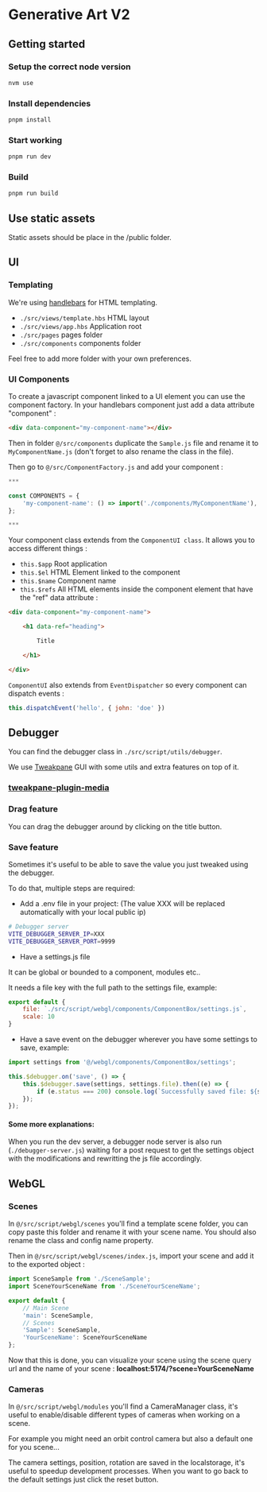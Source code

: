 # Generative Art V2

## Getting started

### Setup the correct node version

```bash
nvm use
```

### Install dependencies

```bash
pnpm install
```

### Start working

```bash
pnpm run dev
```

### Build

```bash
pnpm run build
```

## Use static assets

Static assets should be place in the /public folder.

## UI

### Templating

We're using [handlebars](https://handlebarsjs.com/) for HTML templating.

- `./src/views/template.hbs` HTML layout
- `./src/views/app.hbs` Application root
- `./src/pages` pages folder
- `./src/components` components folder

Feel free to add more folder with your own preferences.

### UI Components

To create a javascript component linked to a UI element you can use the component factory.
In your handlebars component just add a data attribute "component" : 

```html
<div data-component="my-component-name"></div>
```

Then in folder `@/src/components` duplicate the `Sample.js` file and rename it to `MyComponentName.js` (don't forget to also rename the class in the file).

Then go to `@/src/ComponentFactory.js` and add your component : 

```js
***

const COMPONENTS = {
    'my-component-name': () => import('./components/MyComponentName'),
};

***
```

Your component class extends from the `ComponentUI class`. It allows you to access different things : 

- `this.$app` Root application
- `this.$el` HTML Element linked to the component
- `this.$name` Component name
- `this.$refs` All HTML elements inside the component element that have the "ref" data attribute :

```html
<div data-component="my-component-name">

    <h1 data-ref="heading">

        Title

    </h1>

</div>
```

`ComponentUI` also extends from `EventDispatcher` so every component can dispatch events : 

```js
this.dispatchEvent('hello', { john: 'doe' })
```

## Debugger

You can find the debugger class in `./src/script/utils/debugger`.

We use [Tweakpane](https://cocopon.github.io/tweakpane/) GUI with some utils and extra features on top of it.

### [tweakpane-plugin-media](https://github.com/leochocolat/tweakpane-plugin-media)

### Drag feature

You can drag the debugger around by clicking on the title button. 

### Save feature

Sometimes it's useful to be able to save the value you just tweaked using the debugger.

To do that, multiple steps are required: 

- Add a .env file in your project:
(The value XXX will be replaced automatically with your local public ip)

```bash
# Debugger server
VITE_DEBUGGER_SERVER_IP=XXX
VITE_DEBUGGER_SERVER_PORT=9999
```

- Have a settings.js file

It can be global or bounded to a component, modules etc..

It needs a file key with the full path to the settings file, example:

```js
export default {
    file: `./src/script/webgl/components/ComponentBox/settings.js`,
    scale: 10 
}
```

- Have a save event on the debugger wherever you have some settings to save, example:

```js
import settings from '@/webgl/components/ComponentBox/settings';

this.$debugger.on('save', () => {
    this.$debugger.save(settings, settings.file).then((e) => {
        if (e.status === 200) console.log(`Successfully saved file: ${settings.file}`);
    });
});
```

#### Some more explanations:

When you run the dev server, a debugger node server is also run (`./debugger-server.js`) waiting for a post request to get the settings object with the modifications and rewritting the js file accordingly.

## WebGL

### Scenes

In `@/src/script/webgl/scenes` you'll find a template scene folder, you can copy paste this folder and rename it with your scene name. You should also rename the class and config name property.

Then in `@/src/script/webgl/scenes/index.js`, import your scene and add it to the exported object : 

```js
import SceneSample from './SceneSample';
import SceneYourSceneName from './SceneYourSceneName';

export default {
    // Main Scene
    'main': SceneSample,
    // Scenes
    'Sample': SceneSample,
    'YourSceneName': SceneYourSceneName
};
```

Now that this is done, you can visualize your scene using the scene query url and the name of your scene : **localhost:5174/?scene=YourSceneName**

### Cameras

In `@/src/script/webgl/modules` you'll find a CameraManager class, it's useful to enable/disable different types of cameras when working on a scene.

For example you might need an orbit control camera but also a default one for you scene... 

The camera settings, position, rotation are saved in the localstorage, it's useful to speedup development processes. When you want to go back to the default settings just click the reset button.
